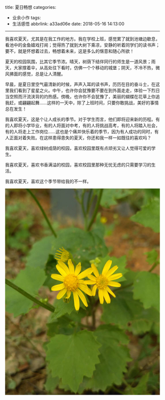 title: 夏日畅想
categories:
  - 业余小作
tags:
  - 生活感悟
abbrlink: a33ad06e
date: 2018-05-16 14:13:00
---
我喜欢夏天，尤其是在我工作的地方。我在学校上班，感觉累了就到池塘边歇息，看池中的金鱼嬉戏打闹；觉得热了就到大树下乘凉，安静的听着同学们的读书声；要不，就是怀想着过去，畅想着未来，这是多么的惬意和随心所欲！

夏天的校园氛围，比其它季节浓。晴天，树荫下结伴同行的师生是一道风景；雨天，大家撑着伞，从高处往下看时，仿佛一个个移动的城堡；阴天，不冷不热，微风拂面的感觉，总是让人清醒。

早晨，是夏日里空气最清新的时候，声声入耳的读书声，历历在目的奋斗士，在这里我们看到了星星之火。中午，也许你会犹豫要不要在到外面走走，体验一下烈日当空照而汗流浃背的灼热感。傍晚，也许你不会犹豫了，美丽的蝴蝶在花草上你追我赶，或翩翩起舞……这样的一天中，除了上班时间，只要你敢挑战，美好的事情总在发生！

我喜欢夏天，这是个让人成长的季节。对于学生而言，他们即将迎来新的历程。有的人即将小学毕业，有的人将面对中考，有的人将挑战高考，有的人将踏入社会，有的人将走上工作岗位……这也是个痛并快乐着的季节，因为有人成功的同时，有人正面对着失败。在这样患得患失的夏天，你还和我一样一如既往的喜欢吗？

我喜欢夏天，喜欢绿树成荫的校园，喜欢校园里既有点顽劣又让人觉得可爱的学生。

我喜欢夏天，喜欢书香满溢的校园，喜欢校园里那种无忧无虑的只需要学习的生活。

我喜欢夏天，喜欢这个季节带给我的不一样。

![](https://raw.githubusercontent.com/dinphy/website_pic/master/photos/20180516135537.jpg)